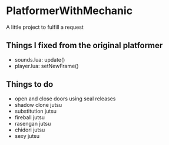 # PlatformerWithMechanic
A little project to fulfill a request

## Things I fixed from the original platformer
* sounds.lua: update()
* player.lua: setNewFrame()

## Things to do
* open and close doors using seal releases
* shadow clone jutsu
* substitution jutsu
* fireball jutsu
* rasengan jutsu
* chidori jutsu
* sexy jutsu